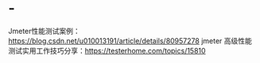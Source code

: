 # -
Jmeter性能测试案例：https://blog.csdn.net/u010013191/article/details/80957278
jmeter 高级性能测试实用工作技巧分享：https://testerhome.com/topics/15810
